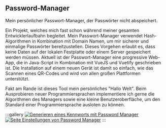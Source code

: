 ## Password-Manager

Mein persönlicher Passwort-Manager, der Passwörter nicht abspeichert.

Ein Projekt, welches mich fast schon während meiner gesamten Entwicklerlaufbahn begleitet. Mein Passwort-Manager verwendet Hash-Algorithmen in Kombination mit Domain Namen, um mir sicherer und einmalige Passwörter bereitzustellen. Dieses Vorgehen erlaubt es, dass keine Daten auf der lokalen Festplatte oder einem Server gespeichert werden müssen. Aktuell ist der Passwort-Manager eine progressive Web-App, die in Java-Script in Kombination mit VueJS und Vuetify geschrieben ist. Die Installation auf einem neuen Gerät ist damit so einfach, wie das Scannen eines QR-Codes und wird von allen großen Plattformen unterstützt.

Fakt am Rande ist dieses Tool mein persönliches "Hallo Welt". Beim Ausprobieren neuer Programmiersprachen implementiere ich gerne die Algorithmen des Managers sowie eine kleine Benutzeroberfläche, um den Standard einer Programmiersprache ausloten zu können.

:::gallery
<a href="img/gallery/PW-1.webp?h={auto.hash}" onclick="openLightbox(event);"><img alt="Generieren eines Kennworts mit Password Manager" src="img/gallery/PW-1.webp?h={auto.hash}" loading="lazy"></a>
<a href="img/gallery/PW-2.webp?h={auto.hash}" onclick="openLightbox(event);"><img alt="Seite Einstellungen von Password Manager" src="img/gallery/PW-2.webp?h={auto.hash}" loading="lazy"></a>
:::